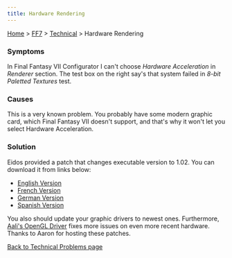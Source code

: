```yaml
---
title: Hardware Rendering
---
```


[Home](Main%20Page.md) > [FF7](FF7.md) > [Technical](FF7/Technical.md) > Hardware Rendering

### Symptoms

In Final Fantasy VII Configurator I can't choose *Hardware Acceleration*
in *Renderer* section. The test box on the right say's that system
failed in *8-bit Paletted Textures* test.

### Causes

This is a very known problem. You probably have some modern graphic
card, which Final Fantasy VII doesn't support, and that's why it won't
let you select Hardware Acceleration.

### Solution

Eidos provided a patch that changes executable version to 1.02. You can
download it from links below:

-   [English Version][]
-   [French Version][]
-   [German Version][]
-   [Spanish Version][]

You also should update your graphic drivers to newest ones. Furthermore,
[Aali's OpenGL Driver][] fixes more issues on even more recent hardware.
Thanks to Aaron for hosting these patches.

[Back to Technical Problems page][]

  [English Version]: http://aaronserv.dyndns.org/hosting/ffsf/downloads/ff7_1.02.zip
  [French Version]: http://aaronserv.dyndns.org/hosting/ffsf/downloads/ff7_1.02f.zip
  [German Version]: http://aaronserv.dyndns.org/hosting/ffsf/downloads/ff7_1.02g.zip
  [Spanish Version]: http://aaronserv.dyndns.org/hosting/ffsf/downloads/ff7_1.02s.zip
  [Aali's OpenGL Driver]: http://forums.qhimm.com/index.php?topic=8306.0
  [Back to Technical Problems page]: ../../Technical.md "wikilink"
